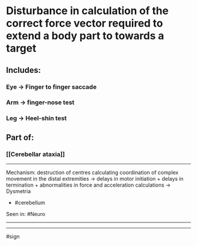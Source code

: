 # Disturbance in calculation of the correct force vector required to extend a body part to towards a target
## Includes:
### Eye -> Finger to finger saccade
### Arm -> finger-nose test
### Leg -> Heel-shin test
## Part of:
### [[Cerebellar ataxia]]

---
Mechanism: destruction of centres calculating coordination of complex movement in the distal extremities → delays in motor initiation + delays in termination + abnormalities in force and acceleration calculations → Dysmetria
- #cerebellum 

Seen in: #Neuro 

---


---
#sign 